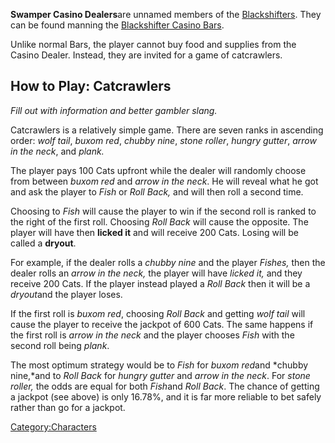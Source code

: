 **Swamper Casino Dealers**are unnamed members of the
[Blackshifters](Blackshifters.md "wikilink"). They can be found manning the
[Blackshifter Casino Bars](Blackshifter_Casino_Bar.md "wikilink").

Unlike normal Bars, the player cannot buy food and supplies from the
Casino Dealer. Instead, they are invited for a game of catcrawlers.

## How to Play: Catcrawlers

*Fill out with information and better gambler slang.*

Catcrawlers is a relatively simple game. There are seven ranks in
ascending order: *wolf tail*, *buxom red*, *chubby nine*, *stone
roller*, *hungry gutter*, *arrow in the neck*, and *plank.*

The player pays 100 Cats upfront while the dealer will randomly choose
from between *buxom red* and *arrow in the neck*. He will reveal what he
got and ask the player to *Fish* or *Roll Back,* and will then roll a
second time.

Choosing to *Fish* will cause the player to win if the second roll is
ranked to the right of the first roll. Choosing *Roll Back* will cause
the opposite. The player will have then **licked it** and will receive
200 Cats. Losing will be called a **dryout**.

For example, if the dealer rolls a *chubby nine* and the player
*Fishes,* then the dealer rolls an *arrow in the neck,* the player will
have *licked it,* and they receive 200 Cats. If the player instead
played a *Roll Back* then it will be a *dryout*and the player loses.

If the first roll is *buxom red*, choosing *Roll Back* and getting *wolf
tail* will cause the player to receive the jackpot of 600 Cats. The same
happens if the first roll is *arrow in the neck* and the player chooses
*Fish* with the second roll being *plank*.

The most optimum strategy would be to *Fish* for *buxom red*and *chubby
nine,*and to *Roll Back* for *hungry gutter* and *arrow in the neck*.
For *stone roller,* the odds are equal for both *Fish*and *Roll Back*.
The chance of getting a jackpot (see above) is only 16.78%, and it is
far more reliable to bet safely rather than go for a jackpot.

[Category:Characters](Category:Characters "wikilink")